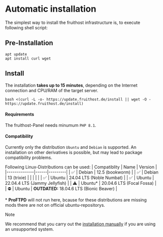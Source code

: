 # Automatic installation
The simplest way to install the fruithost infrastructure is, to execute following shell script:

## Pre-Installation
```shell
apt update
apt install curl wget
```

## Install
The installation **takes up to 15 minutes**, depending on the Internet connection and CPU/RAM of the target server.

```shell
bash <(curl -L -o- https://update.fruithost.de/install || wget -O - https://update.fruithost.de/install)
```

#### Requirements
The fruithost-Panel needs minumum `PHP 8.1`.

#### Compatibility
Currently only the distribution `Ubuntu` and `Debian` is supported. An installation on other derivatives is possible, but may lead to package compatibility problems.

Following Linux-Distributions can be used:
| Compatiblity | Name | Version |
|--------------|------|---------|
| ✅ | Debian | 12.5 (bookworm) |
| ✅ | Debian | 13 (trixie) |
|     |        |       |
| ✅ | Ubuntu | 24.04 LTS (Noble Numbat) |
| ✅ | Ubuntu | 22.04.4 LTS (Jammy Jellyfish) |
| ⚠️ | Ubuntu* | 20.04.6 LTS (Focal Fossa) |
| ⛔ | Ubuntu | **OUTDATED:** 18.04.6 LTS (Bionic Beaver) |


\* **ProFTPD** will not run here, bcause for these distributions are missing mods there are not on official ubuntu-repositorys.

> [!NOTE]
> We recommend that you carry out the [installation manually](Manual%20Installation.md) if you are using an unsupported system.
